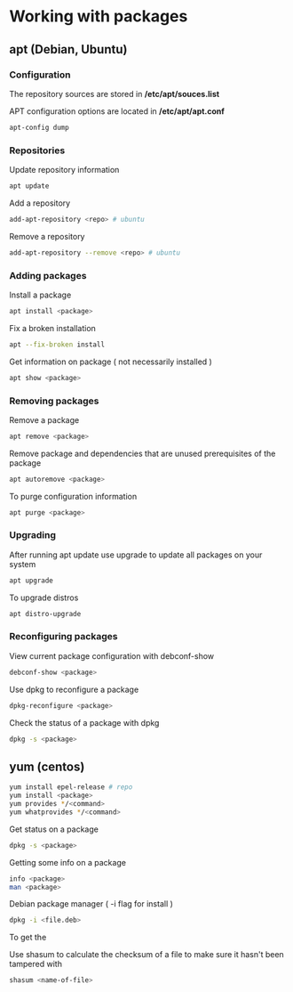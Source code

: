 # Working with packages

## apt (Debian, Ubuntu)

### Configuration

The repository sources are stored in **/etc/apt/souces.list**

APT configuration options are located in **/etc/apt/apt.conf**

```sh
apt-config dump
```

### Repositories

Update repository information

```sh
apt update
```

Add a repository

```sh
add-apt-repository <repo> # ubuntu
```

Remove a repository

```sh
add-apt-repository --remove <repo> # ubuntu
```

### Adding packages

Install a package

```sh
apt install <package>
```

Fix a broken installation

```sh
apt --fix-broken install
```

Get information on package ( not necessarily installed )

```sh
apt show <package>
```

### Removing packages

Remove a package

```sh
apt remove <package>
```

Remove package and dependencies that are unused prerequisites of the package

```sh
apt autoremove <package>
```

To purge configuration information

```sh
apt purge <package>
```

### Upgrading

After running apt update use upgrade to update all packages on your system

```sh
apt upgrade
```

To upgrade distros

```sh
apt distro-upgrade
```

### Reconfiguring packages

View current package configuration with debconf-show

```sh
debconf-show <package>
```

Use dpkg to reconfigure a package

```sh
dpkg-reconfigure <package>
```

Check the status of a package with dpkg

```sh
dpkg -s <package>
```

## yum (centos)

```sh
yum install epel-release # repo
yum install <package>
yum provides */<command>
yum whatprovides */<command>
```



Get status on a package

```sh
dpkg -s <package>
```

Getting some info on a package

```sh
info <package>
man <package>
```

Debian package manager ( -i flag for install )

```sh
dpkg -i <file.deb>
```

To get the

Use shasum to calculate the checksum of a file to make sure it hasn't been tampered with

```sh
shasum <name-of-file>
```
